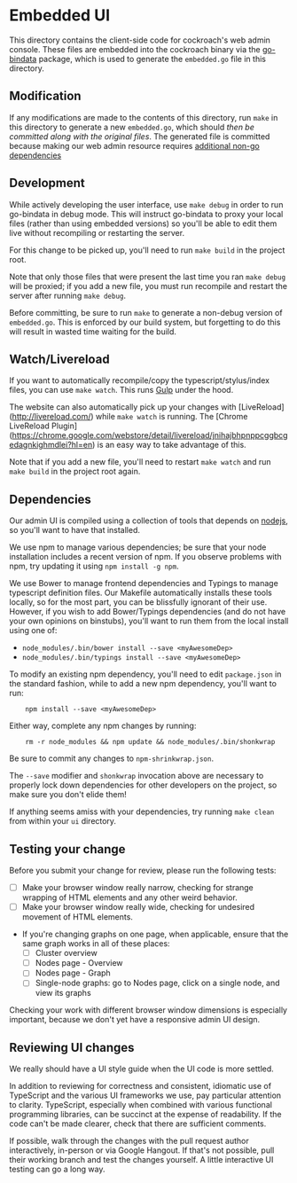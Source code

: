 # Embedded UI

This directory contains the client-side code for cockroach's web admin console.
These files are embedded into the cockroach binary via the
[go-bindata](https://github.com/jteeuwen/go-bindata) package, which is used to
generate the `embedded.go` file in this directory.

## Modification
If any modifications are made to the contents of this directory, run `make`
in this directory to generate a new `embedded.go`, which should _then be
committed along with the original files_. The generated file is committed
because making our web admin resource requires [additional non-go
dependencies](#dependencies)

## Development
While actively developing the user interface, use `make debug` in order to run
go-bindata in debug mode.  This will instruct go-bindata to proxy your local
files (rather than using embedded versions) so you'll be able to edit them live
without recompiling or restarting the server.

For this change to be picked up, you'll need to run `make build` in the project root.

Note that only those files that were present the last time you ran `make debug`
will be proxied; if you add a new file, you must run recompile and restart the
server after running `make debug`.

Before committing, be sure to run `make` to generate a non-debug version of
`embedded.go`. This is enforced by our build system, but forgetting to do this
will result in wasted time waiting for the build.

## Watch/Livereload
If you want to automatically recompile/copy the typescript/stylus/index files,
you can use `make watch`. This runs [Gulp](http://gulpjs.com/) under the hood.

The website can also automatically pick up your changes with [LiveReload]
(http://livereload.com/) while `make watch` is running. The [Chrome LiveReload Plugin]
(https://chrome.google.com/webstore/detail/livereload/jnihajbhpnppcggbcgedagnkighmdlei?hl=en)
is an easy way to take advantage of this.

Note that if you add a new file, you'll need to restart `make watch` and run
`make build` in the project root again.

## Dependencies
Our admin UI is compiled using a collection of tools that depends on
[nodejs](https://nodejs.org/), so you'll want to have that installed.

We use npm to manage various dependencies; be sure that your node installation
includes a recent version of npm. If you observe problems with npm, try updating
it using `npm install -g npm`.

We use Bower to manage frontend dependencies and Typings to manage typescript
definition files.
Our Makefile automatically installs these tools locally, so for the most part,
you can be blissfully ignorant of their use. However, if you wish to add
Bower/Typings dependencies (and do not have your own opinions on binstubs), you'll
want to run them from the local install using one of:
- `node_modules/.bin/bower install --save <myAwesomeDep>`
- `node_modules/.bin/typings install --save <myAwesomeDep>`

To modify an existing npm dependency, you'll need to edit `package.json` in the
standard fashion, while to add a new npm dependency, you'll want to run:

```
	npm install --save <myAwesomeDep>
```

Either way, complete any npm changes by running:
```
	rm -r node_modules && npm update && node_modules/.bin/shonkwrap
```

Be sure to commit any changes to `npm-shrinkwrap.json`.

The `--save` modifier and `shonkwrap` invocation above are necessary to properly
lock down dependencies for other developers on the project, so make sure you don't
elide them!

If anything seems amiss with your dependencies, try running `make clean` from
within your `ui` directory.

## Testing your change

Before you submit your change for review, please run the following tests:

- [ ] Make your browser window really narrow, checking for strange wrapping of
  HTML elements and any other weird behavior.
- [ ] Make your browser window really wide, checking for undesired movement of
  HTML elements.
- If you're changing graphs on one page, when applicable, ensure that the same
  graph works in all of these places:
  - [ ] Cluster overview
  - [ ] Nodes page - Overview
  - [ ] Nodes page - Graph
  - [ ] Single-node graphs: go to Nodes page, click on a single node, and view
    its graphs

Checking your work with different browser window dimensions is especially
important, because we don't yet have a responsive admin UI design.

## Reviewing UI changes

We really should have a UI style guide when the UI code is more settled.

In addition to reviewing for correctness and consistent, idiomatic use of
TypeScript and the various UI frameworks we use, pay particular attention to
clarity. TypeScript, especially when combined with various functional
programming libraries, can be succinct at the expense of readability. If the
code can't be made clearer, check that there are sufficient comments.

If possible, walk through the changes with the pull request author interactively,
in-person or via Google Hangout. If that's not possible, pull their working
branch and test the changes yourself. A little interactive UI testing can go a
long way.